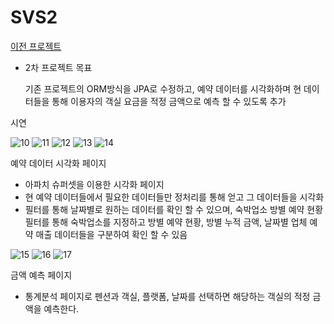 # SVS2


[이전 프로젝트](https://github.com/pwj7773/SVS)


- 2차 프로젝트 목표

  기존 프로젝트의 ORM방식을 JPA로 수정하고, 예약 데이터를 시각화하며
  현 데이터들을 통해 이용자의 객실 요금을 적정 금액으로 예측 할 수 있도록 추가



시연

![10](https://github.com/pwj7773/SVS2/assets/129372470/7addf7e6-055c-4c53-b693-7056067bb72c)
![11](https://github.com/pwj7773/SVS2/assets/129372470/25653eba-c83c-4b7c-9c2e-144d3f1d891a)
![12](https://github.com/pwj7773/SVS2/assets/129372470/094a32fc-22ff-4eed-9e7e-eef27313473a)
![13](https://github.com/pwj7773/SVS2/assets/129372470/ca995dce-c91f-45c7-8265-3d4e229866f8)
![14](https://github.com/pwj7773/SVS2/assets/129372470/b88d3cfe-a52d-458b-92d9-6ff479b746b7)

예약 데이터 시각화 페이지
  - 아파치 슈퍼셋을 이용한 시각화 페이지
  - 현 예약 데이터들에서 필요한 데이터들만 정처리를 통해 얻고 그 데이터들을 시각화
  - 필터를 통해 날짜별로 원하는 데이터를 확인 할 수 있으며,
    숙박업소 방별 예약 현황 필터를 통해 숙박업소를 지정하고
    방별 예약 현황, 방별 누적 금액, 날짜별 업체 예약 매출 데이터들을 구분하여 확인 할 수 있음





![15](https://github.com/pwj7773/SVS2/assets/129372470/1c5bd9ed-587d-4e65-ae7f-1954fea974ef)
![16](https://github.com/pwj7773/SVS2/assets/129372470/1c37d1ee-f410-45b9-9a21-08e860481150)
![17](https://github.com/pwj7773/SVS2/assets/129372470/3452dcfc-9688-4c1e-a236-5049b54601e9)

금액 예측 페이지
  - 통계분석 페이지로 펜션과 객실, 플랫폼, 날짜를 선택하면 해당하는
    객실의 적정 금액을 예측한다.



